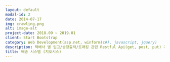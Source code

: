 ```yaml
---
layout: default
modal-id: 2
date: 2014-07-17
img: crawling.png
alt: image-alt
project-date: 2018.09 ~ 2019.01
client: Start Bootstrap
category: Web Development(asp.net, winform(c#), javascript, jquery)
description: 택배사 별 입고/송장출력/트래킹 관련 Restful Api(get, post, put) 개발<br>웹 크롤링 - DHL express, Sagawa, Cj 대한통운, 한진 등의 택배사 get,post 방식으로 트래킹 개발<br>택배사 api - DHL ecommerce, Wahana, YTO, GTS 등의 글로벌 택배사 post, put 방식으로 입고, 송장출력, 트래킹 관련 업체에서 제공한 api 개발<br>오토 트래킹 - 설정한 시간에 택배사별 트래킹 처리하는 윈도우 서비스 개발 
title: 배송 시스템 (지오시스)
---
```

